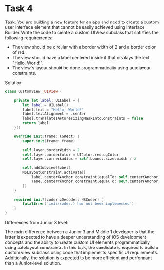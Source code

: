 # Task 4

Task: You are building a new feature for an app and need to create a custom user
interface element that cannot be easily achieved using Interface Builder. Write
the code to create a custom UIView subclass that satisfies the following
requirements:

-   The view should be circular with a border width of 2 and a border color of
    red.
-   The view should have a label centered inside it that displays the text
    "Hello, World!".
-   The view's layout should be done programmatically using autolayout
    constraints.

Solution:

```swift
class CustomView: UIView {

    private let label: UILabel = {
        let label = UILabel()
        label.text = "Hello, World!"
        label.textAlignment = .center
        label.translatesAutoresizingMaskIntoConstraints = false
        return label
    }()

    override init(frame: CGRect) {
        super.init(frame: frame)

        self.layer.borderWidth = 2
        self.layer.borderColor = UIColor.red.cgColor
        self.layer.cornerRadius = self.bounds.size.width / 2

        self.addSubview(label)
        NSLayoutConstraint.activate([
            label.centerXAnchor.constraint(equalTo: self.centerXAnchor),
            label.centerYAnchor.constraint(equalTo: self.centerYAnchor),
        ])
    }

    required init?(coder aDecoder: NSCoder) {
        fatalError("init(coder:) has not been implemented")
    }
}
```

Differences from Junior 3 level:

The main difference between a Junior 3 and Middle 1 developer is that the latter
is expected to have a deeper understanding of iOS development concepts and the
ability to create custom UI elements programmatically using autolayout
constraints. In this task, the candidate is required to build a custom view
subclass using code that implements specific UI requirements. Additionally, the
solution is expected to be more efficient and performant than a Junior-level
solution.
